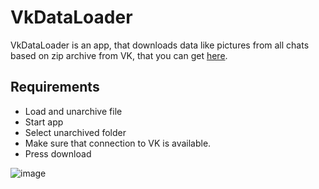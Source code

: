 # VkDataLoader

VkDataLoader is an app, that downloads data like pictures from all chats based on zip archive from VK, that you can get [here](https://vk.com/press/press-download-your-Information).

## Requirements ##

- Load and unarchive file
- Start app
- Select unarchived folder
- Make sure that connection to VK is available.
- Press download

![image](https://user-images.githubusercontent.com/20501502/167741714-536d2d79-b26e-4e6f-b593-f86a922a0665.png)
